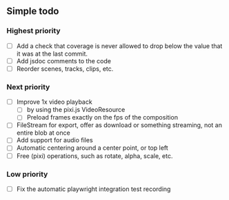 ## Simple todo

### Highest priority

- [ ] Add a check that coverage is never allowed to drop below the value that it was at the last commit.
- [ ] Add jsdoc comments to the code
- [ ] Reorder scenes, tracks, clips, etc.

### Next priority

- [ ] Improve 1x video playback
  - [ ] by using the pixi.js VideoResource
  - [ ] Preload frames exactly on the fps of the composition
- [ ] FileStream for export, offer as download or something streaming, not an entire blob at once
- [ ] Add support for audio files
- [ ] Automatic centering around a center point, or top left
- [ ] Free (pixi) operations, such as rotate, alpha, scale, etc.

### Low priority

- [ ] Fix the automatic playwright integration test recording
